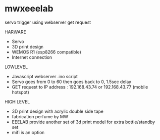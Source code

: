 # mwxeeelab
servo trigger using webserver get request

HARWARE
- Servo 
- 3D print design 
- WEMOS R1 (esp8266 compatible)
- Internet connection

LOWLEVEL 
- Javascript webserver .ino script
- Servo goes from 0 to 60 then goes back to 0, 1.5sec delay
- GET request to IP address : 192.168.43.74 or 192.168.43.77 (mobile hotspot)

HIGH LEVEL
- 3D print design with acrylic double side tape
- fabrication perfume by MW
- EEELAB provide another set of 3d print model for extra bottle/standby set
- mifi is an option
